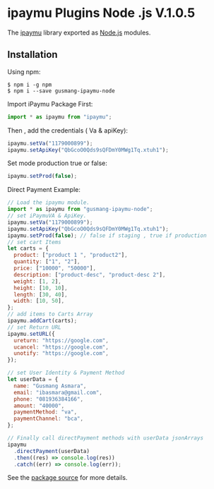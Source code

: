 # ipaymu Plugins Node .js V.1.0.5

The [ipaymu](https://ipaymu.com/) library exported as [Node.js](https://nodejs.org/) modules.

## Installation

Using npm:

```shell
$ npm i -g npm
$ npm i --save gusmang-ipaymu-node
```

Import iPaymu Package First:

```js
import * as ipaymu from "ipaymu";
```

Then , add the credentials ( Va & apiKey):

```js
ipaymu.setVa("1179000899");
ipaymu.setApiKey("QbGcoO0Qds9sQFDmY0MWg1Tq.xtuh1");
```

Set mode production true or false:

```js
ipaymu.setProd(false);
```

Direct Payment Example:

```js
// Load the ipaymu module.
import * as ipaymu from "gusmang-ipaymu-node";
// set iPaymuVA & ApiKey.
ipaymu.setVa("1179000899");
ipaymu.setApiKey("QbGcoO0Qds9sQFDmY0MWg1Tq.xtuh1");
ipaymu.setProd(false); // false if staging , true if production
// set cart Items
let carts = {
  product: ["product 1 ", "product2"],
  quantity: ["1", "2"],
  price: ["10000", "50000"],
  description: ["product-desc", "product-desc 2"],
  weight: [1, 2],
  height: [10, 10],
  length: [30, 40],
  width: [10, 50],
};
// add items to Carts Array
ipaymu.addCart(carts);
// set Return URL
ipaymu.setURL({
  ureturn: "https://google.com",
  ucancel: "https://google.com",
  unotify: "https://google.com",
});

// set User Identity & Payment Method
let userData = {
  name: "Gusmang Asmara",
  email: "ibasmara@gmail.com",
  phone: "081936384166",
  amount: "40000",
  paymentMethod: "va",
  paymentChannel: "bca",
};

// Finally call directPayment methods with userData jsonArrays
ipaymu
  .directPayment(userData)
  .then((res) => console.log(res))
  .catch((err) => console.log(err));
```

See the [package source](https://github.com/gusmang/ipaymu-plugins-node/blob/main) for more details.
